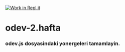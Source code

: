 [![Work in Repl.it](https://classroom.github.com/assets/work-in-replit-14baed9a392b3a25080506f3b7b6d57f295ec2978f6f33ec97e36a161684cbe9.svg)](https://classroom.github.com/online_ide?assignment_repo_id=3792918&assignment_repo_type=AssignmentRepo)
# odev-2.hafta
### odev.js dosyasindaki yonergeleri tamamlayin.

